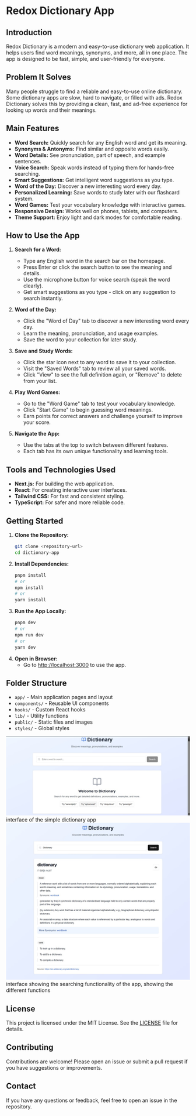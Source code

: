 # Redox Dictionary App

## Introduction
Redox Dictionary is a modern and easy-to-use dictionary web application. It helps users find word meanings, synonyms, and more, all in one place. The app is designed to be fast, simple, and user-friendly for everyone.

## Problem It Solves
Many people struggle to find a reliable and easy-to-use online dictionary. Some dictionary apps are slow, hard to navigate, or filled with ads. Redox Dictionary solves this by providing a clean, fast, and ad-free experience for looking up words and their meanings.

## Main Features
- **Word Search:** Quickly search for any English word and get its meaning.
- **Synonyms & Antonyms:** Find similar and opposite words easily.
- **Word Details:** See pronunciation, part of speech, and example sentences.
- **Voice Search:** Speak words instead of typing them for hands-free searching.
- **Smart Suggestions:** Get intelligent word suggestions as you type.
- **Word of the Day:** Discover a new interesting word every day.
- **Personalized Learning:** Save words to study later with our flashcard system.
- **Word Games:** Test your vocabulary knowledge with interactive games.
- **Responsive Design:** Works well on phones, tablets, and computers.
- **Theme Support:** Enjoy light and dark modes for comfortable reading.

## How to Use the App
1. **Search for a Word:**
   - Type any English word in the search bar on the homepage.
   - Press Enter or click the search button to see the meaning and details.
   - Use the microphone button for voice search (speak the word clearly).
   - Get smart suggestions as you type - click on any suggestion to search instantly.

2. **Word of the Day:**
   - Click the "Word of Day" tab to discover a new interesting word every day.
   - Learn the meaning, pronunciation, and usage examples.
   - Save the word to your collection for later study.

3. **Save and Study Words:**
   - Click the star icon next to any word to save it to your collection.
   - Visit the "Saved Words" tab to review all your saved words.
   - Click "View" to see the full definition again, or "Remove" to delete from your list.

4. **Play Word Games:**
   - Go to the "Word Game" tab to test your vocabulary knowledge.
   - Click "Start Game" to begin guessing word meanings.
   - Earn points for correct answers and challenge yourself to improve your score.

5. **Navigate the App:**
   - Use the tabs at the top to switch between different features.
   - Each tab has its own unique functionality and learning tools.

## Tools and Technologies Used
- **Next.js:** For building the web application.
- **React:** For creating interactive user interfaces.
- **Tailwind CSS:** For fast and consistent styling.
- **TypeScript:** For safer and more reliable code.

## Getting Started
1. **Clone the Repository:**
   ```bash
   git clone <repository-url>
   cd dictionary-app
   ```
2. **Install Dependencies:**
   ```bash
   pnpm install
   # or
   npm install
   # or
   yarn install
   ```
3. **Run the App Locally:**
   ```bash
   pnpm dev
   # or
   npm run dev
   # or
   yarn dev
   ```
4. **Open in Browser:**
   - Go to [http://localhost:3000](http://localhost:3000) to use the app.

## Folder Structure
- `app/` - Main application pages and layout
- `components/` - Reusable UI components
- `hooks/` - Custom React hooks
- `lib/` - Utility functions
- `public/` - Static files and images
- `styles/` - Global styles


![screenshot](/public/WhatsApp%20Image%202025-07-18%20at%2023.31.17_1603052e.jpg)
interface of the simple dictionary app
![screenshot](/public/WhatsApp%20Image%202025-07-18%20at%2023.32.03_9738e24e.jpg)
interface showing the searching functionality of the app, showing the different functions


## License
This project is licensed under the MIT License. See the [LICENSE](./LICENSE) file for details.

## Contributing
Contributions are welcome! Please open an issue or submit a pull request if you have suggestions or improvements.

## Contact
If you have any questions or feedback, feel free to open an issue in the repository. 